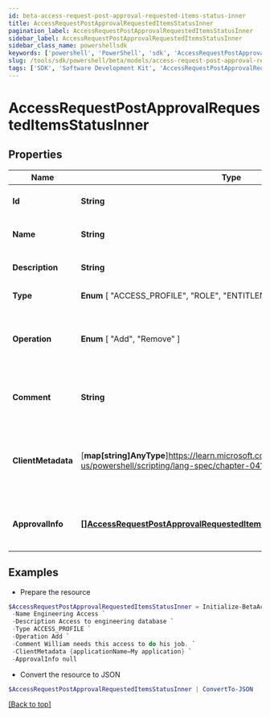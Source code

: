 ```yaml
---
id: beta-access-request-post-approval-requested-items-status-inner
title: AccessRequestPostApprovalRequestedItemsStatusInner
pagination_label: AccessRequestPostApprovalRequestedItemsStatusInner
sidebar_label: AccessRequestPostApprovalRequestedItemsStatusInner
sidebar_class_name: powershellsdk
keywords: ['powershell', 'PowerShell', 'sdk', 'AccessRequestPostApprovalRequestedItemsStatusInner', 'BetaAccessRequestPostApprovalRequestedItemsStatusInner'] 
slug: /tools/sdk/powershell/beta/models/access-request-post-approval-requested-items-status-inner
tags: ['SDK', 'Software Development Kit', 'AccessRequestPostApprovalRequestedItemsStatusInner', 'BetaAccessRequestPostApprovalRequestedItemsStatusInner']
---
```



# AccessRequestPostApprovalRequestedItemsStatusInner

## Properties

Name | Type | Description | Notes
------------ | ------------- | ------------- | -------------
**Id** | **String** | Access item's unique ID. | [required]
**Name** | **String** | Access item's name. | [required]
**Description** | **String** | Access item's description. | [optional] 
**Type** |  **Enum** [  "ACCESS_PROFILE",    "ROLE",    "ENTITLEMENT" ] | Access item's type. | [required]
**Operation** |  **Enum** [  "Add",    "Remove" ] | Action to perform on the requested access item. | [required]
**Comment** | **String** | Comment from the identity requesting access. | [optional] 
**ClientMetadata** | [**map[string]AnyType**]https://learn.microsoft.com/en-us/powershell/scripting/lang-spec/chapter-04?view=powershell-7.4 | Additional customer defined metadata about the access item. | [optional] 
**ApprovalInfo** | [**[]AccessRequestPostApprovalRequestedItemsStatusInnerApprovalInfoInner**](access-request-post-approval-requested-items-status-inner-approval-info-inner) | List of approvers for the access request. | [required]

## Examples

- Prepare the resource
```powershell
$AccessRequestPostApprovalRequestedItemsStatusInner = Initialize-BetaAccessRequestPostApprovalRequestedItemsStatusInner  -Id 2c91808b6ef1d43e016efba0ce470904 `
 -Name Engineering Access `
 -Description Access to engineering database `
 -Type ACCESS_PROFILE `
 -Operation Add `
 -Comment William needs this access to do his job. `
 -ClientMetadata {applicationName=My application} `
 -ApprovalInfo null
```

- Convert the resource to JSON
```powershell
$AccessRequestPostApprovalRequestedItemsStatusInner | ConvertTo-JSON
```


[[Back to top]](#) 

